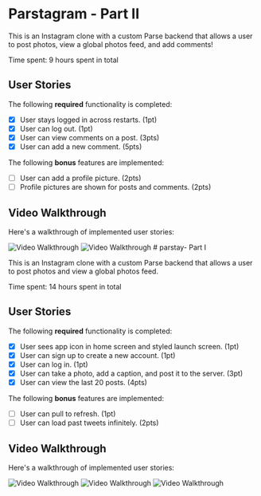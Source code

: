 # Parstagram - Part II

This is an Instagram clone with a custom Parse backend that allows a user to post photos, view a global photos feed, and add comments!

Time spent: 9 hours spent in total

## User Stories

The following **required** functionality is completed:

- [x] User stays logged in across restarts. (1pt)
- [x] User can log out. (1pt)
- [x] User can view comments on a post. (3pts)
- [x] User can add a new comment. (5pts)

The following **bonus** features are implemented:

- [ ] User can add a profile picture. (2pts)
- [ ] Profile pictures are shown for posts and comments. (2pts)

## Video Walkthrough

Here's a walkthrough of implemented user stories:

<img src='https://media.giphy.com/media/RK4brjjao0Y4xUbAjy/giphy.gif' title='Video Walkthrough' width='' alt='Video Walkthrough' />
<img src='https://media.giphy.com/media/Lm6C1fOoafWwopAYdg/giphy.gif' title='Video Walkthrough' width='' alt='Video Walkthrough' />
# parstay- Part I

This is an Instagram clone with a custom Parse backend that allows a user to post photos and view a global photos feed.

Time spent: 14 hours spent in total

## User Stories

The following **required** functionality is completed:

- [x] User sees app icon in home screen and styled launch screen. (1pt)
- [x] User can sign up to create a new account. (1pt)
- [x] User can log in. (1pt)
- [x] User can take a photo, add a caption, and post it to the server. (3pt)
- [x] User can view the last 20 posts. (4pts)

The following **bonus** features are implemented:

- [ ] User can pull to refresh. (1pt)
- [ ] User can load past tweets infinitely. (2pts)

## Video Walkthrough

Here's a walkthrough of implemented user stories:

<img src='https://media.giphy.com/media/Lm6C1fOoafWwopAYdg/giphy.gif' title='Video Walkthrough' width='' alt='Video Walkthrough' />
<img src='https://media.giphy.com/media/Y0sRgnobdH4696yVgx/giphy.gif' title='Video Walkthrough' width='' alt='Video Walkthrough' />
<img src='https://media.giphy.com/media/KZ4oTcj6KGjl4oJIDD/giphy.gif' title='Video Walkthrough' width='' alt='Video Walkthrough' />
